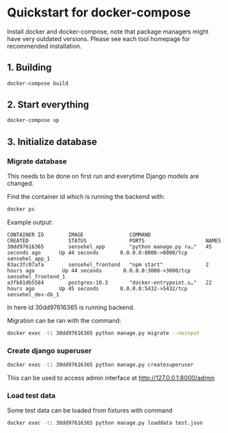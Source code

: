 # Quickstart for docker-compose

Install docker and docker-compose, note that package managers might have very outdated versions.
Please see each tool homepage for recommended installation.

## 1. Building

```bash
docker-compose build
```

## 2. Start everything

```bash
docker-compose up
```

## 3. Initialize database

### Migrate database

This needs to be done on first run and everytime Django models are changed.

Find the container id which is running the backend with:

```bash
docker ps
```

Example output:

```
CONTAINER ID        IMAGE               COMMAND                  CREATED             STATUS              PORTS                    NAMES
30dd97616365        sensehel_app        "python manage.py ru…"   45 seconds ago      Up 44 seconds       0.0.0.0:8000->8000/tcp   sensehel_app_1
83ac3fc07afa        sensehel_frontend   "npm start"              2 hours ago         Up 44 seconds       0.0.0.0:3000->3000/tcp   sensehel_frontend_1
a3fb81db5584        postgres:10.3       "docker-entrypoint.s…"   22 hours ago        Up 45 seconds       0.0.0.0:5432->5432/tcp   sensehel_dev-db_1
```

In here id 30dd97616365 is running backend.

Migration can be ran with the command:

```bash
docker exec -ti 30dd97616365 python manage.py migrate --noinput
```

### Create django superuser

```bash
docker exec -ti 30dd97616365 python manage.py createsuperuser
```

This can be used to access admin interface at http://127.0.0.1:8000/admin

### Load test data

Some test data can be loaded from fixtures with command

```bash
docker exec -ti 30dd97616365 python manage.py loaddata test.json
```
